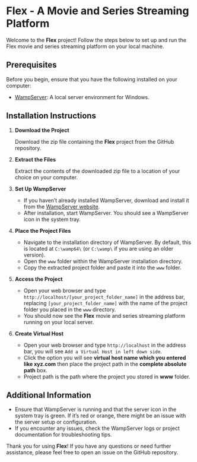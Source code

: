 # Flex - A Movie and Series Streaming Platform

Welcome to the **Flex** project! Follow the steps below to set up and run the Flex movie and series streaming platform on your local machine.

## Prerequisites

Before you begin, ensure that you have the following installed on your computer:

- [WampServer](https://www.wampserver.com/en/): A local server environment for Windows.

## Installation Instructions

1. **Download the Project**

   Download the zip file containing the **Flex** project from the GitHub repository.

2. **Extract the Files**

   Extract the contents of the downloaded zip file to a location of your choice on your computer.

3. **Set Up WampServer**

   - If you haven’t already installed WampServer, download and install it from the [WampServer website](https://www.wampserver.com/en/).
   - After installation, start WampServer. You should see a WampServer icon in the system tray.

4. **Place the Project Files**

   - Navigate to the installation directory of WampServer. By default, this is located at `C:\wamp64\` (or `C:\wamp\` if you are using an older version).
   - Open the `www` folder within the WampServer installation directory.
   - Copy the extracted project folder and paste it into the `www` folder.

5. **Access the Project**

   - Open your web browser and type `http://localhost/[your_project_folder_name]` in the address bar, replacing `[your_project_folder_name]` with the name of the project folder you placed in the `www` directory.
   - You should now see the **Flex** movie and series streaming platform running on your local server.
     
5. **Create Virtual Host**

   - Open your web browser and type `http://localhost` in the address bar, you will see `Add a Virtual Host in left down side`.
   - Click the option you will see **virtual host name which you entered like xyz.com** then place the project path in the **complete absolute path** box.
   - Project path is the path where the project you stored in **www** folder. 

## Additional Information

- Ensure that WampServer is running and that the server icon in the system tray is green. If it’s red or orange, there might be an issue with the server setup or configuration.
- If you encounter any issues, check the WampServer logs or project documentation for troubleshooting tips.

Thank you for using **Flex**! If you have any questions or need further assistance, please feel free to open an issue on the GitHub repository.
